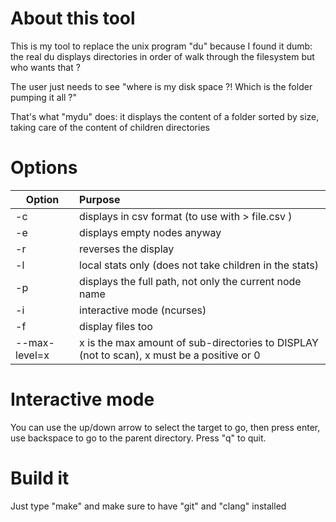 # About this tool
This is my tool to replace the unix program "du" because I found it dumb:
the real du displays directories in order of walk through the filesystem but
who wants that ?

The user just needs to see "where is my disk space ?! Which is the folder pumping it
all ?"

That's what "mydu" does: it displays the content of a folder sorted by size,
taking care of the content of children directories

# Options
Option          | Purpose
----------------|:-----------------------
| -c            | displays in csv format (to use with > file.csv )
| -e            | displays empty nodes anyway
| -r            | reverses the display
| -l            | local stats only (does not take children in the stats)
| -p            | displays the full path, not only the current node name
| -i            | interactive mode (ncurses)
| -f            | display files too
| --max-level=x | x is the max amount of sub-directories to DISPLAY (not to scan), x must be a positive or 0

# Interactive mode
You can use the up/down arrow to select the target to go, then press enter,
use backspace to go to the parent directory.
Press "q" to quit.

# Build it
Just type "make" and make sure to have "git" and "clang" installed
